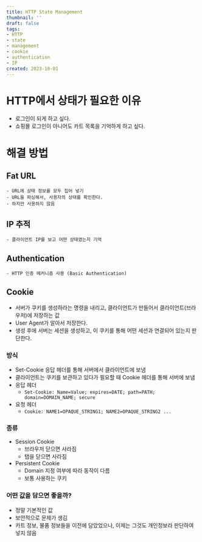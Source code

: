 ```yaml
---
title: HTTP State Management
thumbnail: ''
draft: false
tags:
- HTTP
- state
- management
- cookie
- authentication
- IP
created: 2023-10-01
---
```


# HTTP에서 상태가 필요한 이유

* 로그인이 되게 하고 싶다.
* 쇼핑몰 로그인이 아니어도 카트 목록을 기억하게 하고 싶다.

# 해결 방법

## Fat URL

````
- URL에 상태 정보를 모두 집어 넣기
- URL을 파싱해서, 사용자의 상태를 확인한다.
- 하지만 사용하지 않음
````

## IP 추적

````
- 클라이언트 IP를 보고 어떤 상태였는지 기억
````

## Authentication

````
- HTTP 인증 메커니즘 사용 (Basic Authentication)
````

## Cookie

* 서버가 쿠키를 생성하라는 명령을 내리고, 클라이언트가 만들어서 클라이언트(브라우저)에 저장하는 값
* User Agent가 알아서 저장한다.
* 생성 후에 서버는 세션을 생성하고, 이 쿠키를 통해 어떤 세션과 연결되어 있는지 판단한다.

### 방식

* Set-Cookie 응답 헤더를 통해 서버에서 클라이언트에 보냄
* 클라이언트는 쿠키를 보관하고 있다가 필요할 때 Cookie 헤더를 통해 서버에 보냄
* 응답 헤더
  * `Set-Cookie: Name=Value; expires=DATE; path=PATH; domain=DOMAIN_NAME; secure`
* 요청 헤더
  * `Cookie: NAME1=OPAQUE_STRING1; NAME2=OPAQUE_STRING2 ...`

### 종류

* Session Cookie
  * 브라우저 닫으면 사라짐
  * 탭을 닫으면 사라짐
* Persistent Cookie
  * Domain 지정 여부에 따라 동작이 다름
  * 보통 사용하는 쿠키

### 어떤 값을 담으면 좋을까?

* 정말 기본적인 값
* 보안적으로 문제가 생김
* 카트 정보, 물품 정보들을 이전에 담았었으나, 이제는 그것도 개인정보라 판단하여 넣지 않음
